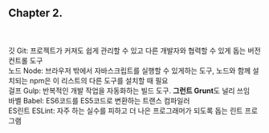 ## Chapter 2.
<br><br>
깃 Git: 프로젝트가 커져도 쉽게 관리할 수 있고 다른 개발자와 협력할 수 있게 돕는 버전 컨트롤 도구 <br>
노드 Node: 브라우저 밖에서 자바스크립트를 실행할 수 있게하는 도구, 노드와 함께 설치되는 npm은 이 리스트의 다른 도구를 설치할 때 필요<br>
걸프 Gulp: 반복적인 개발 작업을 자동화하는 빌드 도구. **그런트 Grunt**도 널리 쓰임<br>
바벨 Babel: ES6코드를 ES5코드로 변환하는 트랜스 컴파일러<br>
ES린트 ESLint: 자주 하는 실수를 피하고 더 나은 프로그래머가 되도록 돕는 린트 프로그램<br>
